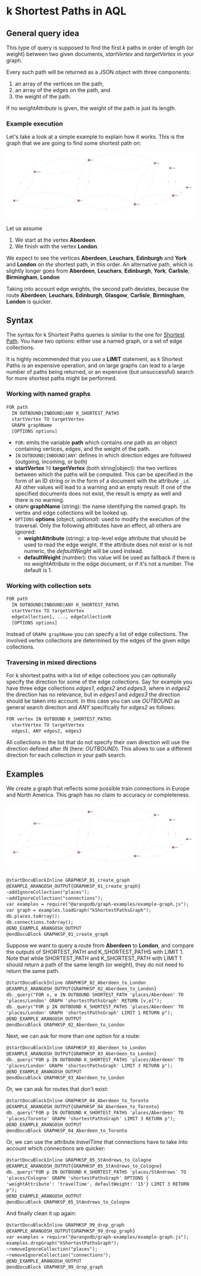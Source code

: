 k Shortest Paths in AQL
====================

General query idea
------------------

This type of query is supposed to find the first *k* paths in order of length
(or weight) between two given documents, *startVertex* and *targetVertex* in
your graph.

Every such path will be returned as a JSON object with three components:

1. an array of the vertices on the path,
2. an array of the edges on the path, and
3. the weight of the path.

If no *weightAttribute* is given, the weight of the path is just its length.

### Example execution

Let's take a look at a simple example to explain how it works.
This is the graph that we are going to find some shortest path on:

![train_map](train_map.png)

Let us assume 

1. We start at the vertex **Aberdeen**.
2. We finish with the vertex **London**.

We expect to see the vertices **Aberdeen**, **Leuchars**, **Edinburgh** and **York**
and **London** on *the* shortest path, in this order. An alternative path, which is slightly longer
goes from **Aberdeen**, **Leuchars**, **Edinburgh**, **York**, **Carlisle**, **Birmingham**, **London**

Taking into account edge weights, the second path deviates, because the route
**Aberdeen**, **Leuchars**, **Edinburgh**, **Glasgow**, **Carlisle**,
**Birmingham**, **London** is quicker.

Syntax
------

The syntax for k Shortest Paths queries is similar to the one for [Shortest Path](ShortestPath.md).
You have two options: either use a named graph, or a set of edge
collections.

It is highly recommended that you use a **LIMIT** statement,
as k Shortest Paths is an expensive operation, and on large graphs can lead to a large
number of paths being returned, or an expensive (but unsuccessful) search for more shortest paths
might be performed.

### Working with named graphs

```
FOR path 
  IN OUTBOUND|INBOUND|ANY K_SHORTEST_PATHS
  startVertex TO targetVertex
  GRAPH graphName
  [OPTIONS options]
```

- `FOR`: emits the variable **path** which contains one path as an object containing 
   vertices, edges, and the weight of the path.
- `IN` `OUTBOUND|INBOUND|ANY`: defines in which direction edges are followed
  (outgoing, incoming, or both)
- **startVertex** `TO` **targetVertex** (both string|object): the two vertices between
  which the paths will be computed. This can be specified in the form of
  an ID string or in the form of a document with the attribute `_id`. All other
  values will lead to a warning and an empty result. If one of the specified
  documents does not exist, the result is empty as well and there is no warning.
- `GRAPH` **graphName** (string): the name identifying the named graph. Its vertex and
  edge collections will be looked up.
- `OPTIONS` **options** (object, *optional*): used to modify the execution of the
  traversal. Only the following attributes have an effect, all others are ignored:
  - **weightAttribute** (string): a top-level edge attribute that should be used
  to read the edge weight. If the attribute does not exist or is not numeric, the
  *defaultWeight* will be used instead.
  - **defaultWeight** (number): this value will be used as fallback if there is
  no *weightAttribute* in the edge document, or if it's not a number. The default
  is 1.

### Working with collection sets

```
FOR path 
  IN OUTBOUND|INBOUND|ANY K_SHORTEST_PATHS
  startVertex TO targetVertex
  edgeCollection1, ..., edgeCollectionN
  [OPTIONS options]
```

Instead of `GRAPH graphName` you can specify a list of edge collections.
The involved vertex collections are determined by the edges of the given
edge collections. 

### Traversing in mixed directions

For k shortest paths with a list of edge collections you can optionally specify the
direction for some of the edge collections. Say for example you have three edge
collections *edges1*, *edges2* and *edges3*, where in *edges2* the direction
has no relevance, but in *edges1* and *edges3* the direction should be taken into
account. In this case you can use *OUTBOUND* as general search direction and *ANY*
specifically for *edges2* as follows:

```
FOR vertex IN OUTBOUND K_SHORTEST_PATHS
  startVertex TO targetVertex
  edges1, ANY edges2, edges3
```

All collections in the list that do not specify their own direction will use the
direction defined after *IN* (here: *OUTBOUND*). This allows to use a different
direction for each collection in your path search.

Examples
--------
We create a graph that reflects some possible train connections in Europe and North America.
This graph has no claim to accuracy or completeness.

![train_map](train_map.png)

    @startDocuBlockInline GRAPHKSP_01_create_graph
    @EXAMPLE_ARANGOSH_OUTPUT{GRAPHKSP_01_create_graph}
    ~addIgnoreCollection("places");
    ~addIgnoreCollection("connections");
    var examples = require("@arangodb/graph-examples/example-graph.js");
    var graph = examples.loadGraph("kShortestPathsGraph");
    db.places.toArray();
    db.connections.toArray();
    @END_EXAMPLE_ARANGOSH_OUTPUT
    @endDocuBlock GRAPHKSP_01_create_graph

Suppose we want to query a route from **Aberdeen** to **London**, and compare the outputs of SHORTEST_PATH and K_SHORTEST_PATHS with LIMIT 1. Note that while SHORTEST_PATH and K_SHORTEST_PATH with LIMIT 1 should return a path of the same length (or weight), they do not need to return the same path.

    @startDocuBlockInline GRAPHKSP_02_Aberdeen_to_London
    @EXAMPLE_ARANGOSH_OUTPUT{GRAPHKSP_02_Aberdeen_to_London}
    db._query("FOR v, e IN OUTBOUND SHORTEST_PATH 'places/Aberdeen' TO 'places/London' GRAPH 'shortestPathsGraph' RETURN [v,e]");
    db._query("FOR p IN OUTBOUND K_SHORTEST_PATHS 'places/Aberdeen' TO 'places/London' GRAPH 'shortestPathsGraph' LIMIT 1 RETURN p");
    @END_EXAMPLE_ARANGOSH_OUTPUT
    @endDocuBlock GRAPHKSP_02_Aberdeen_to_London

Next, we can ask for more than one option for a route:

    @startDocuBlockInline GRAPHKSP_03_Aberdeen_to_London
    @EXAMPLE_ARANGOSH_OUTPUT{GRAPHKSP_03_Aberdeen_to_London}
    db._query("FOR p IN OUTBOUND K_SHORTEST_PATHS 'places/Aberdeen' TO 'places/London' GRAPH 'shortestPathsGraph' LIMIT 3 RETURN p");
    @END_EXAMPLE_ARANGOSH_OUTPUT
    @endDocuBlock GRAPHKSP_03_Aberdeen_to_London
    
Or, we can ask for routes that don't exist:

    @startDocuBlockInline GRAPHKSP_04_Aberdeen_to_Toronto
    @EXAMPLE_ARANGOSH_OUTPUT{GRAPHKSP_04_Aberdeen_to_Toronto}
    db._query("FOR p IN OUTBOUND K_SHORTEST_PATHS 'places/Aberdeen' TO 'places/Toronto' GRAPH 'shortestPathsGraph' LIMIT 3 RETURN p");
    @END_EXAMPLE_ARANGOSH_OUTPUT
    @endDocuBlock GRAPHKSP_04_Aberdeen_to_Toronto
    
Or, we can use the attribute *travelTime* that connections have to take into account which connections are quicker:

    @startDocuBlockInline GRAPHKSP_05_StAndrews_to_Cologne
    @EXAMPLE_ARANGOSH_OUTPUT{GRAPHKSP_05_StAndrews_to_Cologne}
    db._query("FOR p IN OUTBOUND K_SHORTEST_PATHS 'places/StAndrews' TO 'places/Cologne' GRAPH 'shortestPathsGraph' OPTIONS { 'weightAttribute': 'travelTime', defaultWeight: '15'} LIMIT 3 RETURN p");
    @END_EXAMPLE_ARANGOSH_OUTPUT
    @endDocuBlock GRAPHKSP_05_StAndrews_to_Cologne

And finally clean it up again:

    @startDocuBlockInline GRAPHKSP_99_drop_graph
    @EXAMPLE_ARANGOSH_OUTPUT{GRAPHKSP_99_drop_graph}
    var examples = require("@arangodb/graph-examples/example-graph.js");
    examples.dropGraph("kShortestPathsGraph");
    ~removeIgnoreCollection("places");
    ~removeIgnoreCollection("connections");
    @END_EXAMPLE_ARANGOSH_OUTPUT
    @endDocuBlock GRAPHKSP_99_drop_graph
